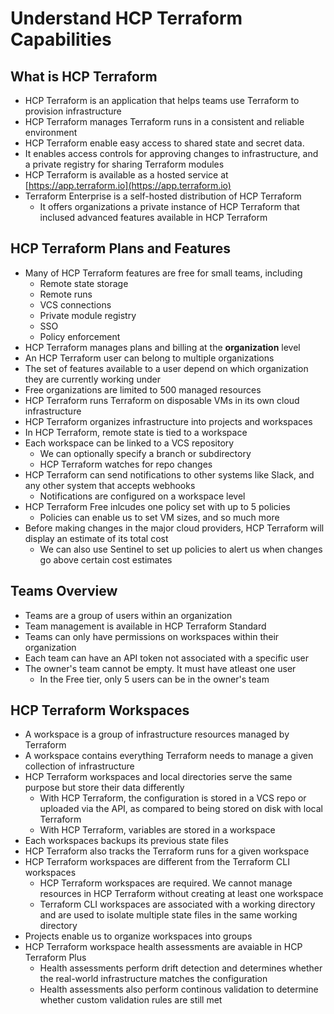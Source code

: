 # Understand HCP Terraform Capabilities

## What is HCP Terraform

- HCP Terraform is an application that helps teams use Terraform to provision infrastructure
- HCP Terraform manages Terraform runs in a consistent and reliable environment
- HCP Terraform enable easy access to shared state and secret data.
- It enables access controls for approving changes to infrastructure, and a private registry for sharing Terraform modules
- HCP Terraform is available as a hosted service at [https://app.terraform.io](https://app.terraform.io)
- Terraform Enterprise is a self-hosted distribution of HCP Terraform
  - It offers organizations a private instance of HCP Terraform that inclused advanced features available in HCP Terraform

## HCP Terraform Plans and Features

- Many of HCP Terraform features are free for small teams, including
  - Remote state storage
  - Remote runs
  - VCS connections
  - Private module registry
  - SSO
  - Policy enforcement
- HCP Terraform manages plans and billing at the **organization** level
- An HCP Terraform user can belong to multiple organizations
- The set of features available to a user depend on which organization they are currently working under
- Free organizations are limited to 500 managed resources
- HCP Terraform runs Terraform on disposable VMs in its own cloud infrastructure
- HCP Terraform organizes infrastructure into projects and workspaces
- In HCP Terraform, remote state is tied to a workspace
- Each workspace can be linked to a VCS repository
  - We can optionally specify a branch or subdirectory
  - HCP Terraform watches for repo changes
- HCP Terraform can send notifications to other systems like Slack, and any other system that accepts webhooks
  - Notifications are configured on a workspace level
- HCP Terraform Free inlcudes one policy set with up to 5 policies
  - Policies can enable us to set VM sizes, and so much more
- Before making changes in the major cloud providers, HCP Terraform will display an estimate of its total cost
  - We can also use Sentinel to set up policies to alert us when changes go above certain cost estimates

## Teams Overview

- Teams are a group of users within an organization
- Team management is available in HCP Terraform Standard
- Teams can only have permissions on workspaces within their organization
- Each team can have an API token not associated with a specific user
- The owner's team cannot be empty. It must have atleast one user
  - In the Free tier, only 5 users can be in the owner's team

## HCP Terraform Workspaces

- A workspace is a group of infrastructure resources managed by Terraform
- A workspace contains everything Terraform needs to manage a given collection of infrastructure
- HCP Terraform workspaces and local directories serve the same purpose but store their data differently
  - With HCP Terraform, the configuration is stored in a VCS repo or uploaded via the API, as compared to being stored on disk with local Terraform
  - With HCP Terraform, variables are stored in a workspace
- Each workspaces backups its previous state files
- HCP Terraform also tracks the Terraform runs for a given workspace
- HCP Terraform workspaces are different from the Terraform CLI workspaces
  - HCP Terraform workspaces are required. We cannot manage resources in HCP Terraform without creating at least one workspace
  - Terraform CLI workspaces are associated with a working directory and are used to isolate multiple state files in the same working directory
- Projects enable us to organize workspaces into groups
- HCP Terraform workspace health assessments are avaiable in HCP Terraform Plus
  - Health assessments perform drift detection and determines whether the real-world infrastructure matches the configuration
  - Health assessments also perform continous validation to determine whether custom validation rules are still met